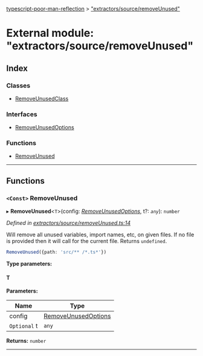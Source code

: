 [typescript-poor-man-reflection](../README.md) > ["extractors/source/removeUnused"](../modules/_extractors_source_removeunused_.md)

# External module: "extractors/source/removeUnused"

## Index

### Classes

* [RemoveUnusedClass](../classes/_extractors_source_removeunused_.removeunusedclass.md)

### Interfaces

* [RemoveUnusedOptions](../interfaces/_extractors_source_removeunused_.removeunusedoptions.md)

### Functions

* [RemoveUnused](_extractors_source_removeunused_.md#removeunused)

---

## Functions

<a id="removeunused"></a>

### `<Const>` RemoveUnused

▸ **RemoveUnused**<`T`>(config: *[RemoveUnusedOptions](../interfaces/_extractors_source_removeunused_.removeunusedoptions.md)*, t?: *`any`*): `number`

*Defined in [extractors/source/removeUnused.ts:14](https://github.com/cancerberoSgx/typescript-poor-man-reflection/blob/2245c2e/src/extractors/source/removeUnused.ts#L14)*

Will remove all unused variables, import names, etc, on given files. If no file is provided then it will call for the current file. Returns `undefined`.

```ts
RemoveUnused({path: 'src/** /*.ts*'})
```

**Type parameters:**

#### T 
**Parameters:**

| Name | Type |
| ------ | ------ |
| config | [RemoveUnusedOptions](../interfaces/_extractors_source_removeunused_.removeunusedoptions.md) |
| `Optional` t | `any` |

**Returns:** `number`

___

